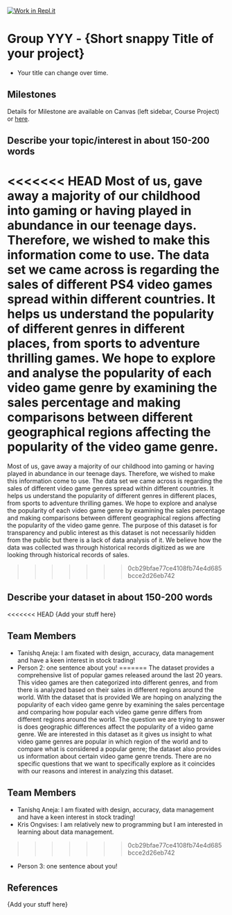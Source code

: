 [![Work in Repl.it](https://classroom.github.com/assets/work-in-replit-14baed9a392b3a25080506f3b7b6d57f295ec2978f6f33ec97e36a161684cbe9.svg)](https://classroom.github.com/online_ide?assignment_repo_id=312721&assignment_repo_type=GroupAssignmentRepo)
# Group YYY - {Short snappy Title of your project}

- Your title can change over time.

## Milestones

Details for Milestone are available on Canvas (left sidebar, Course Project) or [here](https://firas.moosvi.com/courses/data301/project/milestone01.html).

## Describe your topic/interest in about 150-200 words


<<<<<<< HEAD
Most of us, gave away a majority of our childhood into gaming or having played in abundance in our teenage days. Therefore, we wished to make this information come to use. The data set we came across is regarding the sales of different PS4 video games spread within different countries. It helps us understand the popularity of different genres in different places, from sports to adventure thrilling games. We hope to explore and analyse the popularity of each video game genre by examining the sales percentage and making comparisons between different  geographical regions affecting the popularity of the video game genre. 
=======
Most of us, gave away a majority of our childhood into gaming or having played in abundance in our teenage days. Therefore, we wished to make this information come to use. The data set we came across is regarding the sales of different video game genres spread within different countries. It helps us understand the popularity of different genres in different places, from sports to adventure thrilling games. We hope to explore and analyse the popularity of each video game genre by examining the sales percentage and making comparisons between different  geographical regions affecting the popularity of the video game genre. The purpose of this dataset is for transparency and public interest as this dataset is not necessarily hidden from the public but there is a lack of data analysis of it. We believe how the data was collected was through historical records digitized as we are looking through historical records of sales. 
>>>>>>> 0cb29bfae77ce4108fb74e4d685bcce2d26eb742


## Describe your dataset in about 150-200 words

<<<<<<< HEAD
{Add your stuff here}

## Team Members

- Tanishq Aneja: I am fixated with design, accuracy, data management and have a keen interest in stock trading!
- Person 2: one sentence about you!
=======
The dataset provides a comprehensive list of popular games released around the last 20 years. This video games are then categorized into different genres, and from there is analyzed based on their sales in different regions around the world. With the dataset that is provided We are hoping on analyzing the popularity of each video game genre by examining the sales percentage and comparing how popular each video game genre differs from different regions around the world. The question we are trying to answer is does geographic differences affect the popularity of a video game genre. We are interested in this dataset as it gives us insight to what video game genres are popular in which region of the world and to compare what is considered a popular genre; the dataset also provides us information about certain video game genre trends. There are no specific questions that we want to specifically explore as it coincides with our reasons and interest in analyzing this dataset. 
## Team Members

- Tanishq Aneja: I am fixated with design, accuracy, data management and have a keen interest in stock trading!
- Kris Ongvises: I am relatively new to programming but I am interested in learning about data management.
>>>>>>> 0cb29bfae77ce4108fb74e4d685bcce2d26eb742
- Person 3: one sentence about you!

## References

{Add your stuff here}
